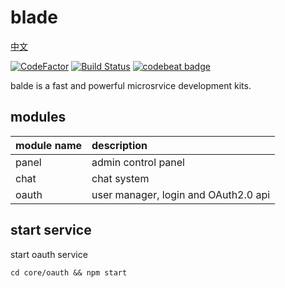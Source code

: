 # blade

[中文](https://github.com/Jamlee/blade/blob/master/README.CN.md)

[![CodeFactor](https://www.codefactor.io/repository/github/jamlee/blade/badge)](https://www.codefactor.io/repository/github/jamlee/blade) 
[![Build Status](https://travis-ci.com/Jamlee/blade.svg?branch=master)](https://travis-ci.com/Jamlee/blade)
[![codebeat badge](https://codebeat.co/badges/056141df-1a2b-4cbb-b828-d6a935021d79)](https://codebeat.co/projects/github-com-jamlee-blade-master)

balde is a fast and powerful microsrvice development kits.

## modules

module name | description
:---------- | :-----------------------------------
panel       | admin control panel
chat        | chat system
oauth       | user manager, login and OAuth2.0 api


## start service

start oauth service
```
cd core/oauth && npm start
```